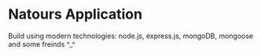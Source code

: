 # Natours Application

Build using modern technologies: node.js, express.js, mongoDB, mongoose and some freinds ^\_^
